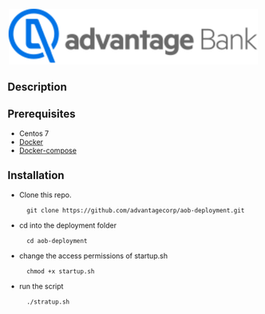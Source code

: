 <p align="center">
  <a href="https://ci.advantageonlinebanking.com/" target="blank"><img  width=500 src="https://github.com/advantagecorp/aob-deployment/blob/master/advantageBank-logo.svg" alt="Advantage Bank logo"></a>
</p>

## Description

## Prerequisites
-   Centos 7
- [Docker](https://docs.docker.com/engine/install/centos/)
- [Docker-compose](https://docs.docker.com/compose/install/)

## Installation
- Clone this repo.

		git clone https://github.com/advantagecorp/aob-deployment.git

- cd into the deployment folder

		cd aob-deployment
		
- change the access permissions of startup.sh

        chmod +x startup.sh
        
- run the script

        ./stratup.sh
		

		
